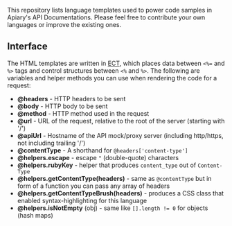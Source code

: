 This repository lists language templates used to power code samples in Apiary's API Documentations. Please feel free to contribute your own languages or improve the existing ones.

## Interface

The HTML templates are written in [ECT](http://ectjs.com/), which places data between `<%=` and `%>` tags and control structures between `<%` and `%>`. The following are variables and helper methods you can use when rendering the code for a request:

- **@headers** - HTTP headers to be sent
- **@body** - HTTP body to be sent
- **@method** - HTTP method used in the request
- **@url** - URL of the request, relative to the root of the server (starting with '/')
- **@apiUrl** - Hostname of the API mock/proxy server (including http/https, not including trailing '/')
- **@contentType** - A shorthand for `@headers['content-type']`
- **@helpers.escape** - escape `"` (double-quote) characters
- **@helpers.rubyKey** - helper that produces `content_type` out of `Content-Type`
- **@helpers.getContentType(headers)** - same as `@contentType` but in form of a function you can pass any array of headers
- **@helpers.getContentTypeBrush(headers)** - produces a CSS class that enabled syntax-highlighting for this language
- **@helpers.isNotEmpty** (obj) - same like `[].length != 0` for objects (hash maps)
